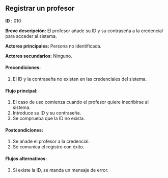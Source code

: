## Registrar un profesor

**ID** : 010

**Breve descripción:** El profesor añade su ID y su contraseña a la credencial para acceder al sistema.

**Actores principales:** Persona no identificada.

**Actores secundarios:** Ninguno.

#### Precondiciones:
1. El ID y la contraseña no existan en las credenciales del sistema.

#### Flujo principal:
1. El caso de uso comienza cuando el profesor quiere inscribirse al sistema.
2. Introduce su ID y su contraseña.
3. Se comprueba que la ID no exista.

#### Postcondiciones:
1. Se añade el profesor a la credencial.
2. Se comunica el registro con éxito.

#### Flujos alternativos:
3. Si existe la ID, se manda un mensaje de error.
